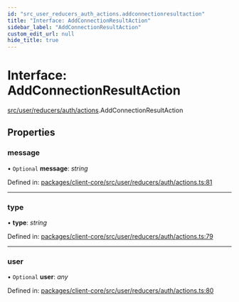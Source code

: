 ```yaml
---
id: "src_user_reducers_auth_actions.addconnectionresultaction"
title: "Interface: AddConnectionResultAction"
sidebar_label: "AddConnectionResultAction"
custom_edit_url: null
hide_title: true
---
```


# Interface: AddConnectionResultAction

[src/user/reducers/auth/actions](../modules/src_user_reducers_auth_actions.md).AddConnectionResultAction

## Properties

### message

• `Optional` **message**: *string*

Defined in: [packages/client-core/src/user/reducers/auth/actions.ts:81](https://github.com/xr3ngine/xr3ngine/blob/2d83606b6/packages/client-core/src/user/reducers/auth/actions.ts#L81)

___

### type

• **type**: *string*

Defined in: [packages/client-core/src/user/reducers/auth/actions.ts:79](https://github.com/xr3ngine/xr3ngine/blob/2d83606b6/packages/client-core/src/user/reducers/auth/actions.ts#L79)

___

### user

• `Optional` **user**: *any*

Defined in: [packages/client-core/src/user/reducers/auth/actions.ts:80](https://github.com/xr3ngine/xr3ngine/blob/2d83606b6/packages/client-core/src/user/reducers/auth/actions.ts#L80)
